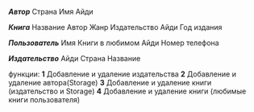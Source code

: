 ***Автор***
Страна
Имя
Айди

***Книга***
Название
Автор
Жанр
Издательство
Айди
Год издания

***Пользователь***
Имя 
Книги в любимом
Айди
Номер телефона

***Издательство***
Айди
Страна
Название


функции:
**1** Добавление и удаление издательства
**2** Добавление и удаление автора(Storage)
**3** Добавление и удаление книги (издательство и Storage)
**4** Добавление и удаление книги (любимые книги пользователя)
